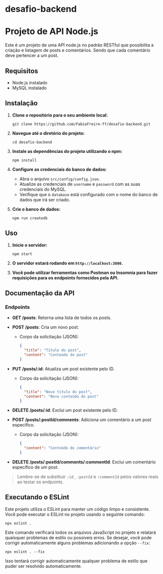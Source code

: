 # desafio-backend
# Projeto de API Node.js

Este é um projeto de uma API node.js no padrão RESTful que possibilita a criação e listagem de posts e comentários. Sendo que cada comentário deve pertencer a um post.

## Requisitos

- Node.js instalado
- MySQL instalado

## Instalação

1. **Clone o repositório para o seu ambiente local:**

    ```
    git clone https://github.com/FabioFreire-ff/desafio-backend.git
    ```

2. **Navegue até o diretório do projeto:**

    ```
    cd desafio-backend
    ```

3. **Instale as dependências do projeto utilizando o npm:**

    ```
    npm install
    ```

4. **Configure as credenciais do banco de dados:**

    - Abra o arquivo `src/config/config.json`.
    - Atualize as credenciais de `username` e `password` com as suas credenciais do MySQL.
    - Verifique que o `database` está configurado com o nome do banco de dados que irá ser criado.

5. **Crie o banco de dados:**

    ```
    npm run createdb
    ```

## Uso

1. **Inicie o servidor:**

    ```
    npm start
    ```

2. **O servidor estará rodando em `http://localhost:3000`.**

3. **Você pode utilizar ferramentas como Postman ou Insomnia para fazer requisições para os endpoints fornecidos pela API.**

## Documentação da API

### Endpoints

- **GET /posts**: Retorna uma lista de todos os posts.
- **POST /posts**: Cria um novo post.
  - Corpo da solicitação (JSON):
    ```json
    {
      "title": "Título do post",
      "content": "Conteúdo do post"
    }
    ```
- **PUT /posts/:id**: Atualiza um post existente pelo ID.
  - Corpo da solicitação (JSON):
    ```json
    {
      "title": "Novo título do post",
      "content": "Novo conteúdo do post"
    }
    ```
- **DELETE /posts/:id**: Exclui um post existente pelo ID.

- **POST /posts/:postId/comments**: Adiciona um comentário a um post específico.
  - Corpo da solicitação (JSON):
    ```json
    {
      "content": "Conteúdo do comentário"
    }
    ```
- **DELETE /posts/:postId/comments/:commentId**: Exclui um comentário específico de um post.

> Lembre-se de substituir `:id` , `:postId` e `:commentId` pelos valores reais ao testar os endpoints.

## Executando o ESLint

Este projeto utiliza o ESLint para manter um código limpo e consistente. Você pode executar o ESLint no projeto usando o seguinte comando:

    npx eslint .

Este comando verificará todos os arquivos JavaScript no projeto e relatará quaisquer problemas de estilo ou possíveis erros. Se desejar, você pode corrigir automaticamente alguns problemas adicionando a opção `--fix`:

    npx eslint . --fix

Isso tentará corrigir automaticamente qualquer problema de estilo que puder ser resolvido automaticamente.
